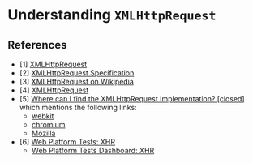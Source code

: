 # Understanding `XMLHttpRequest`

## References

- [1] [XMLHttpRequest](https://developer.mozilla.org/en-US/docs/Web/API/XMLHttpRequest)
- [2] [XMLHttpRequest Specification](https://xhr.spec.whatwg.org/)
- [3] [XMLHttpRequest on Wikipedia](https://en.wikipedia.org/wiki/XMLHttpRequest)
- [4] [XMLHttpRequest](https://javascript.info/xmlhttprequest)
- [5] [Where can I find the XMLHttpRequest Implementation? [closed]](https://stackoverflow.com/questions/3157481/where-can-i-find-the-xmlhttprequest-implementation) which mentions the following links:
  - [webkit](http://trac.webkit.org/browser/trunk/Source/WebCore/xml/XMLHttpRequest.cpp)
  - [chromium](https://chromium.googlesource.com/chromium/blink/+/refs/heads/master/Source/core/xmlhttprequest/XMLHttpRequest.cpp)
  - [Mozilla](https://hg.mozilla.org/releases/mozilla-1.9.2/file/d175c6ec8784/content/base/src/nsXMLHttpRequest.cpp)
- [6] [Web Platform Tests: XHR](https://github.com/web-platform-tests/wpt/tree/master/xhr)
  - [Web Platform Tests Dashboard: XHR](https://wpt.fyi/results/xhr?label=master&product=chrome%5Bexperimental%5D&product=edge&product=firefox%5Bexperimental%5D&product=safari%5Bexperimental%5D&aligned)
